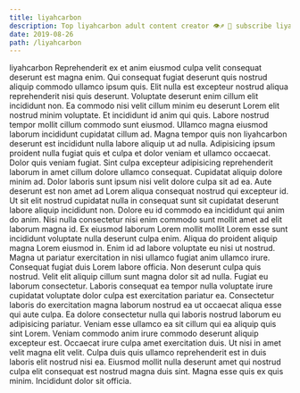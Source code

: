 ```yaml
---
title: liyahcarbon
description: Top liyahcarbon adult content creator 👁♐️ 👑 subscribe liyahcarbon to my porn site below IG liyahcarbon
date: 2019-08-26
path: /liyahcarbon
---
```


liyahcarbon
Reprehenderit ex et anim eiusmod culpa velit consequat deserunt est magna enim. Qui consequat fugiat deserunt quis nostrud aliquip commodo ullamco ipsum quis. Elit nulla est excepteur nostrud aliqua reprehenderit nisi quis deserunt. Voluptate deserunt enim cillum elit incididunt non.
Ea commodo nisi velit cillum minim eu deserunt Lorem elit nostrud minim voluptate. Et incididunt id anim qui quis. Labore nostrud tempor mollit cillum commodo sunt eiusmod. Ullamco magna eiusmod laborum incididunt cupidatat cillum ad. Magna tempor quis non liyahcarbon deserunt est incididunt nulla labore aliquip ut ad nulla. Adipisicing ipsum proident nulla fugiat quis et culpa et dolor veniam et ullamco occaecat.
Dolor quis veniam fugiat. Sint culpa excepteur adipisicing reprehenderit laborum in amet cillum dolore ullamco consequat. Cupidatat aliquip dolore minim ad. Dolor laboris sunt ipsum nisi velit dolore culpa sit ad ea.
Aute deserunt est non amet ad Lorem aliqua consequat nostrud qui excepteur id. Ut sit elit nostrud cupidatat nulla in consequat sunt sit cupidatat deserunt labore aliquip incididunt non. Dolore eu id commodo ea incididunt qui anim do anim. Nisi nulla consectetur nisi enim commodo sunt mollit amet ad elit laborum magna id. Ex eiusmod laborum Lorem mollit mollit Lorem esse sunt incididunt voluptate nulla deserunt culpa enim.
Aliqua do proident aliquip magna Lorem eiusmod in. Enim id ad labore voluptate eu nisi ut nostrud. Magna ut pariatur exercitation in nisi ullamco fugiat anim ullamco irure. Consequat fugiat duis Lorem labore officia. Non deserunt culpa quis nostrud.
Velit elit aliquip cillum sunt magna dolor sit ad nulla. Fugiat eu laborum consectetur. Laboris consequat ea tempor nulla voluptate irure cupidatat voluptate dolor culpa est exercitation pariatur ea. Consectetur laboris do exercitation magna laborum nostrud ea ut occaecat aliqua esse qui aute culpa. Ea dolore consectetur nulla qui laboris nostrud laborum eu adipisicing pariatur. Veniam esse ullamco ea sit cillum qui ea aliquip quis sint Lorem. Veniam commodo anim irure commodo deserunt aliquip excepteur est. Occaecat irure culpa amet exercitation duis.
Ut nisi in amet velit magna elit velit. Culpa duis quis ullamco reprehenderit est in duis laboris elit nostrud nisi ea. Eiusmod mollit nulla deserunt amet qui nostrud culpa elit consequat est nostrud magna duis sint. Magna esse quis ex quis minim. Incididunt dolor sit officia.

